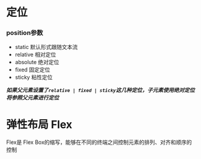 # 定位

### position参数

+ static 默认形式跟随文本流
+ relative 相对定位
+ absolute 绝对定位
+ fixed 固定定位
+ sticky 粘性定位

***如果父元素设置了`relative | fixed | sticky`这几种定位，子元素使用绝对定位将参照父元素进行定位***

# 弹性布局 Flex

Flex是 Flex Box的缩写，能够在不同的终端之间控制元素的排列、对齐和顺序的控制





